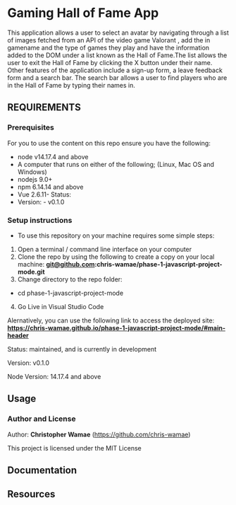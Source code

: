 # Gaming Hall of Fame App
This application allows a user to select an avatar by navigating through a list of images fetched from an API of the video game Valorant , add the in gamename 
and the type of games they play and have the information added to the DOM
under a list known as the Hall of Fame.The  list allows the user to exit the Hall of Fame by clicking the X button under their name. Other features of the application include a sign-up form, a leave feedback form and a search bar. The search bar allows a user to find players who are in the Hall of Fame by typing their names in.
 
## REQUIREMENTS
### Prerequisites
For you to use the content on this repo ensure you have the following:
* node v14.17.4 and above
*  A computer that runs on either of the following; (Linux, Mac OS and Windows) 
* nodejs 9.0+    
* npm 6.14.14 and above    
* Vue 2.6.11- Status:    
* Version:    - v0.1.0

### Setup instructions
- To use this repository on your machine requires some simple steps:    
1. Open a terminal / command line interface on your computer
2.  Clone the repo by using the following to create a copy on your local machine: **git@github.com:chris-wamae/phase-1-javascript-project-mode.git**
3. Change directory to the repo folder:   
- cd phase-1-javascript-project-mode
4. Go Live in Visual Studio Code

Alernatively, you can use the following link to access the deployed
  site: **https://chris-wamae.github.io/phase-1-javascript-project-mode/#main-header**


Status:
    maintained, and is currently in development

Version:
    v0.1.0

Node Version:
    14.17.4 and above


Usage
-----


### Author and License
Author:
    **Christopher Wamae** 
   (https://github.com/chris-wamae)

This project is licensed under the MIT License

Documentation
-------------

Resources
-------------


